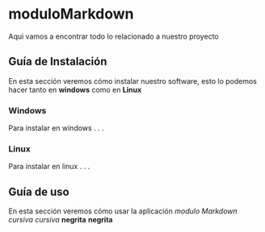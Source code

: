 # moduloMarkdown
Aqui vamos  a encontrar todo lo relacionado a nuestro proyecto

## Guía de Instalación
En esta sección veremos cómo instalar nuestro software, esto lo podemos hacer tanto en **windows** como en **Linux**

### Windows
Para instalar en windows . . .

### Linux
Para instalar en linux . . .

## Guía de uso
En esta sección veremos cómo usar la aplicación _modulo Markdown_
*cursiva* _cursiva_ **negrita** __negrita__

